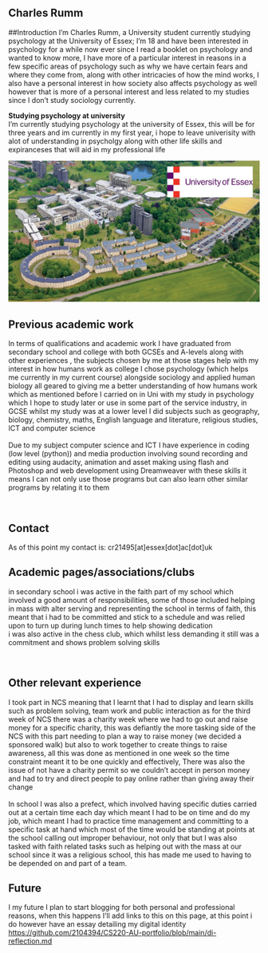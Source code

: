 ## Charles Rumm
##Introduction 
I’m Charles Rumm, a University student currently studying psychology at the University of Essex; I’m 18 and have been interested in psychology for a while now ever since I read a booklet on psychology and wanted to know more, I have more of a particular interest in reasons in a few specific areas of psychology such as why we have certain fears and where they come from, along with other intricacies of how the mind works, I also have a personal interest in how society also affects psychology as well however that is more of a personal interest and less related to my studies since I don’t study sociology currently.


**Studying psychology at university**  
I’m currently studying psychology at the university of Essex, this will be for three years and im currently in my first year, i hope to leave univerisity with alot of understanding in psycholgy along with other life skills and expiranceses that will aid in my professional life

![](assets/img/university-of-essex-image.jpg)
<br>

## Previous academic work
In terms of qualifications and academic work I have graduated from secondary school and college with both GCSEs and A-levels along with other experiences , the subjects chosen by me at those stages help with my interest in how humans work as college I chose psychology (which helps me currently in my current course) alongside sociology and applied human biology all geared to giving me a better understanding of how humans work which as mentioned before I carried on in Uni with my study in psychology which I hope to study later or use in some part of the service industry, in GCSE whilst my study was at a lower level I did subjects such as geography, biology, chemistry, maths, English language and literature, religious studies, ICT and computer science  <br>
<br>
Due to my subject computer science and ICT I have experience in coding (low level (python)) and media production involving sound recording and editing using audacity, animation and asset making using flash and Photoshop and web development using Dreamweaver with these skills it means I can not only use those programs but can also learn other similar programs by relating it to them

<br>

## Contact
As of this point my contact is:
cr21495[at]essex[dot]ac[dot]uk
<br>

## Academic pages/associations/clubs

in secondary school i was active in the faith part of my school which involved a good amount of responsibilities, some of those included helping in mass with alter serving and representing the school in terms of faith, this meant that i had to be committed and stick to a schedule and was relied upon to turn up during lunch times to help showing dedication <br>
i was also active in the chess club, which whilst less demanding it still was a commitment and shows problem solving skills

<br>


## Other relevant experience 

I took part in NCS meaning that I learnt that I had to display and learn skills such as problem solving, team work and public interaction as for the third week of NCS there was a charity week where we had to go out and raise money for a specific charity, this was defiantly the more tasking side of the NCS with this part needing to plan a way to raise money (we decided a sponsored walk) but also to work together to create things to raise awareness, all this was done as mentioned in one week so the time constraint meant it to be one quickly and effectively,  There was also the issue of not have a charity permit so we couldn’t accept in person money and had to try and direct people to pay online rather than giving away their change <br>
<br>
In school I was also a prefect, which involved having specific duties carried out at a certain time each day which meant I had to be on time and do my job, which meant I had to practice time management and committing to a specific task at hand which most of the time would be standing at points at the school calling out improper behaviour,  not only that but I was also tasked with faith related tasks such as helping out with the mass at our school since it was a religious school, this has made me used to having to be depended on and part of a team.
<br>
## Future
I my future I plan to start blogging for both personal and professional reasons, when this happens I’ll add links to this on this page, at this point i do however have an essay detailing my digital identity 
https://github.com/2104394/CS220-AU-portfolio/blob/main/di-reflection.md
<br>

